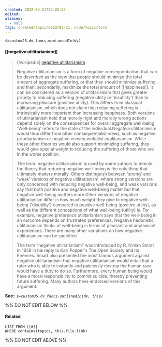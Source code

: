 ```yaml
---
created: 2022-03-21T22:22:57 
edited: 
aliases:
  - null
tags: created/topic/2022/03/21, node/topic/term
---
```

`$=customJS.dv_funcs.mentionedIn(dv)`

#### <s class="topic-title">[[negative utilitarianism]]</s>

> [!wikipedia] [negative utilitarianism](https://en.wikipedia.org/wiki/Negative%20utilitarianism)
> 
> Negative utilitarianism is a form of negative consequentialism that can be described as the view that people should minimize the total amount of aggregate suffering, or that they should minimize suffering and then, secondarily, maximize the total amount of [[happiness]]. It can be considered as a version of utilitarianism that gives greater priority to reducing suffering (negative utility or 'disutility') than to increasing pleasure (positive utility). This differs from classical utilitarianism, which does not claim that reducing suffering is intrinsically more important than increasing happiness. Both versions of utilitarianism hold that morally right and morally wrong actions depend solely on the consequences for overall aggregate well-being. 'Well-being' refers to the state of the individual.Negative utilitarianism would thus differ from other consequentialist views, such as negative prioritarianism or negative consequentialist egalitarianism. While these other theories would also support minimizing suffering, they would give special weight to reducing the suffering of those who are in the worse position.
> 
> The term 'negative utilitarianism' is used by some authors to denote the theory that reducing negative well-being is the only thing that ultimately matters morally. Others distinguish between 'strong' and 'weak' versions of negative utilitarianism, where strong versions are only concerned with reducing negative well-being, and weak versions say that both positive and negative well-being matter but that negative well-being matters more.Other versions of negative utilitarianism differ in how much weight they give to negative well-being ('disutility') compared to positive well-being (positive utility), as well as the different conceptions of what well-being (utility) is. For example, negative preference utilitarianism says that the well-being in an outcome depends on frustrated preferences. Negative hedonistic utilitarianism thinks of well-being in terms of pleasant and unpleasant experiences. There are many other variations on how negative utilitarianism can be specified.
> 
> The term "negative utilitarianism" was introduced by R. Ninian Smart in 1958 in his reply to Karl Popper's The Open Society and Its Enemies. Smart also presented the most famous argument against negative utilitarianism: that negative utilitarianism would entail that a ruler who is able to instantly and painlessly destroy the human race would have a duty to do so. Furthermore, every human being would have a moral responsibility to commit suicide, thereby preventing future suffering. Many authors have endorsed versions of this argument.
>


**See**::
*`$=customJS.dv_funcs.outlinedIn(dv, this)`*

%% DO NOT EDIT BELOW %%

#### Related 

```dataview
LIST FROM [[#]]
WHERE contains(topics, this.file.link)
```
%% DO NOT EDIT ABOVE %%
